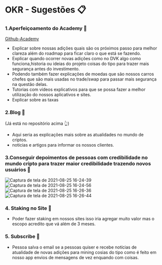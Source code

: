 # OKR - Sugestões :clipboard:

### 1.Aperfeiçoamento do Academy :pushpin:
[Github-Academy](https://github.com/klever-io/klever-academy)

* Explicar sobre nossas adições quais são os próximos passo para melhor clareza além do roadmap para ficar claro o que está se fazendo.
* Explicar quando ocorrer novas adições  como no DVK algo como funciona,historia ou ideias do projeto coisas do tipo para trazer mais segurança antes do investimento. 
* Podendo também fazer explicações de moedas que são nossos carros chefes que são mais usadas no trade/swap para passar mais segurança na questão delas.
* Tutorias com vídeos explicativos para que se possa fazer a melhor utilização do nossos aplicativos e sites.
* Explicar sobre as taxas 

### 2.Blog :pushpin:
(Já está no repositório acima :point_up_2:)

* Aqui seria as explicações mais sobre as atualidades no mundo de criptos.
* noticias e artigos para informar os nossos clientes.

### 3.Conseguir depoimentos de pessoas com credibilidade no mundo cripto para trazer maior credibilidade trazendo novos usuários :pushpin:

![Captura de tela de 2021-08-25 16-24-39](https://user-images.githubusercontent.com/69541607/130852734-1b254f3b-3f25-41f3-adc5-02c5c242a29e.png)
![Captura de tela de 2021-08-25 16-24-56](https://user-images.githubusercontent.com/69541607/130852742-8c41962e-f020-4ca3-a517-fd1d96893b04.png)
![Captura de tela de 2021-08-25 16-26-36](https://user-images.githubusercontent.com/69541607/130852758-eeecd7c1-5899-4692-8a8e-2a8d9a8ebc80.png)
![Captura de tela de 2021-08-25 16-26-44](https://user-images.githubusercontent.com/69541607/130852769-30fb1ff9-41a7-4d30-a11c-18aeb5ec506a.png)

### 4. Staking no Site :pushpin:

* Poder fazer staking em nossos sites isso iria agregar muito valor mas o escopo acredito que vá além de 3 meses.

### 5. Subscribe :pushpin:

* Pessoa salva o email se a pessoas quiser e recebe notícias de atualidade de novas adições para mining cosias do tipo como é feito em nosso app envios de mensagens de vez enquando com coisas.
